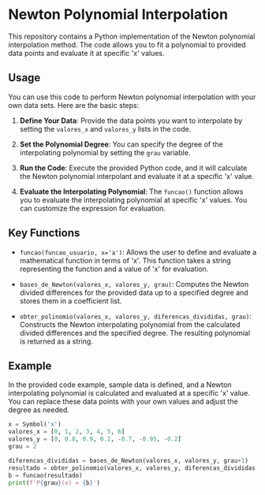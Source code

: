 # Newton Polynomial Interpolation

This repository contains a Python implementation of the Newton polynomial interpolation method. The code allows you to fit a polynomial to provided data points and evaluate it at specific 'x' values.

## Usage

You can use this code to perform Newton polynomial interpolation with your own data sets. Here are the basic steps:

1. **Define Your Data**: Provide the data points you want to interpolate by setting the `valores_x` and `valores_y` lists in the code.

2. **Set the Polynomial Degree**: You can specify the degree of the interpolating polynomial by setting the `grau` variable.

3. **Run the Code**: Execute the provided Python code, and it will calculate the Newton polynomial interpolant and evaluate it at a specific 'x' value.

4. **Evaluate the Interpolating Polynomial**: The `funcao()` function allows you to evaluate the interpolating polynomial at specific 'x' values. You can customize the expression for evaluation.

## Key Functions

- `funcao(funcao_usuario, x='a')`: Allows the user to define and evaluate a mathematical function in terms of 'x'. This function takes a string representing the function and a value of 'x' for evaluation.

- `bases_de_Newton(valores_x, valores_y, grau)`: Computes the Newton divided differences for the provided data up to a specified degree and stores them in a coefficient list.

- `obter_polinomio(valores_x, valores_y, diferencas_divididas, grau)`: Constructs the Newton interpolating polynomial from the calculated divided differences and the specified degree. The resulting polynomial is returned as a string.

## Example

In the provided code example, sample data is defined, and a Newton interpolating polynomial is calculated and evaluated at a specific 'x' value. You can replace these data points with your own values and adjust the degree as needed.

```python
x = Symbol('x')
valores_x = [0, 1, 2, 3, 4, 5, 6]
valores_y = [0, 0.8, 0.9, 0.2, -0.7, -0.95, -0.2]
grau = 2

diferencas_divididas = bases_de_Newton(valores_x, valores_y, grau+1)
resultado = obter_polinomio(valores_x, valores_y, diferencas_divididas, grau)
b = funcao(resultado)
print(f'P{grau}(x) = {b}')

